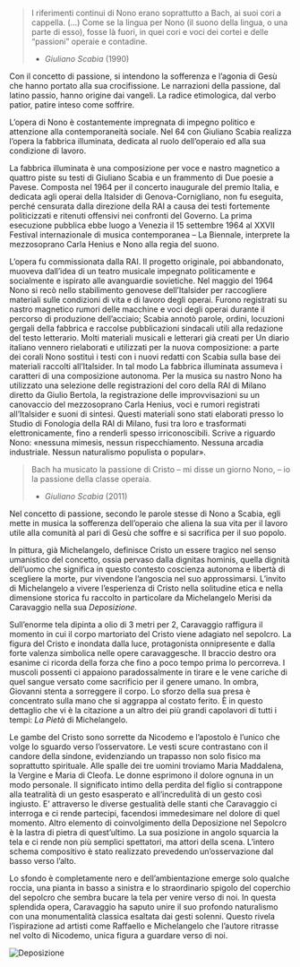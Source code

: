 > I riferimenti continui di Nono erano soprattutto a Bach, ai suoi cori a cappella. (…) Come se la lingua per Nono (il suono della lingua, o una parte di esso), fosse là fuori, in quei cori e voci dei cortei e delle “passioni” operaie e contadine.    
> - *Giuliano Scabia* (1990)


Con il concetto di passione, si intendono la sofferenza e l’agonia di Gesù che hanno portato alla sua crocifissione. Le narrazioni della passione, dal latino passio, hanno origine dai vangeli. La radice etimologica, dal verbo patior, patire inteso come soffrire. 

L’opera di Nono è costantemente impregnata di impegno politico e attenzione alla contemporaneità sociale. Nel 64 con Giuliano Scabia realizza l’opera la fabbrica illuminata, dedicata al ruolo dell’operaio ed alla sua condizione di lavoro. 

La fabbrica illuminata è una composizione per voce e nastro magnetico a quattro piste su testi di Giuliano Scabia e un frammento di Due poesie a Pavese. Composta nel 1964 per il concerto inaugurale del premio Italia, e dedicata agli operai della Italsider di Genova-Cornigliano, non fu eseguita, perché censurata dalla direzione della RAI a causa dei testi fortemente politicizzati e ritenuti offensivi nei confronti del Governo. La prima esecuzione pubblica ebbe luogo a Venezia il 15 settembre 1964 al XXVII Festival internazionale di musica contemporanea – La Biennale, interprete la mezzosoprano Carla Henius e Nono alla regia del suono.

L’opera fu commissionata dalla RAI. Il progetto originale, poi abbandonato, muoveva dall’idea di un teatro musicale impegnato politicamente e socialmente e ispirato alle avanguardie sovietiche.
Nel maggio del 1964 Nono si recò nello stabilimento genovese dell’Italsider per raccogliere materiali sulle condizioni di vita e di lavoro degli operai. Furono registrati su nastro magnetico rumori delle macchine e voci degli operai durante il percorso di produzione dell’acciaio; Scabia annotò parole, ordini, locuzioni gergali della fabbrica e raccolse pubblicazioni sindacali utili alla redazione del testo letterario.
Molti materiali musicali e letterari già creati per Un diario italiano vennero rielaborati e utilizzati per la nuova composizione: a parte dei corali Nono sostituì i testi con i nuovi redatti con Scabia sulla base dei materiali raccolti all’Italsider. In tal modo La fabbrica illuminata assumeva i caratteri di una composizione autonoma.
Per la musica su nastro Nono ha utilizzato una selezione delle registrazioni del coro della RAI di Milano diretto da Giulio Bertola, la registrazione delle improvvisazioni su un canovaccio del mezzosoprano Carla Henius, voci e rumori registrati all’Italsider e suoni di sintesi. Questi materiali sono stati elaborati presso lo Studio di Fonologia della RAI di Milano, fusi tra loro e trasformati elettronicamente, fino a renderli spesso irriconoscibili. Scrive a riguardo Nono: «nessuna mimesis, nessun rispecchiamento. Nessuna arcadia industriale. Nessun naturalismo populista o popular».

> Bach ha musicato la passione di Cristo – mi disse un giorno Nono, – io la passione della classe operaia.    
> - *Giuliano Scabia* (2011)


Nel concetto di passione, secondo le parole stesse di Nono a Scabia, egli mette in musica la sofferenza dell’operaio che aliena la sua vita per il lavoro utile alla comunità al pari di Gesù che soffre e si sacrifica per il suo popolo. 

In pittura, già Michelangelo, definisce Cristo un essere tragico nel senso umanistico del concetto, ossia pervaso dalla dignitas hominis, quella dignità dell’uomo che significa in questo contesto coscienza autonoma e libertà di scegliere la morte, pur vivendone l’angoscia nel suo approssimarsi. L’invito di Michelangelo a vivere l’esperienza  di Cristo nella solitudine etica e nella dimensione storica fu raccolto in particolare da Michelangelo Merisi da Caravaggio nella sua *Deposizione*.

Sull’enorme tela dipinta a olio di 3 metri per 2, Caravaggio raffigura il momento in cui il corpo martoriato del Cristo viene adagiato nel sepolcro. La figura del Cristo e inondata dalla luce, protagonista onnipresente e dalla forte valenza simbolica nelle opere caravaggesche. Il braccio destro ora esanime ci ricorda della forza che fino a poco tempo prima lo percorreva.
I muscoli possenti ci appaiono paradossalmente in tirare e le vene cariche di quel sangue versato come sacrificio per il genere umano. In ombra, Giovanni stenta a sorreggere il corpo. Lo sforzo della sua presa è concentrato sulla mano che si aggrappa al costato ferito. È in questo dettaglio che vi è la citazione a un altro dei più grandi capolavori di tutti i tempi: *La Pietà* di Michelangelo.

Le gambe del Cristo sono sorrette da Nicodemo e l’apostolo è l’unico che volge lo sguardo verso l’osservatore. Le vesti scure contrastano con il  candore della sindone, evidenziando un trapasso non solo fisico ma soprattutto spirituale. Alle spalle dei tre uomini troviamo Maria Maddalena, la Vergine e Maria di Cleofa. Le donne esprimono il dolore ognuna in un modo personale.
Il significato intimo della perdita del figlio si contrappone alla teatralità di un gesto esasperato e all’incredulità di un gesto così ingiusto. E’ attraverso le diverse gestualità delle stanti che Caravaggio ci interroga e ci rende partecipi, facendosi immedesimare nel dolore di quel momento. Altro elemento di coinvolgimento della Deposizione nel Sepolcro è la lastra di pietra di quest’ultimo. La sua posizione in angolo squarcia la tela e ci rende non più semplici spettatori, ma attori della scena.
L’intero schema compositivo è stato realizzato prevedendo un’osservazione dal basso verso l’alto.

Lo sfondo è completamente nero e dell’ambientazione emerge solo qualche roccia, una pianta in basso a sinistra e lo straordinario spigolo del coperchio del sepolcro che sembra bucare la tela per venire verso di noi. In questa splendida opera, Caravaggio ha saputo unire il suo profondo naturalismo con una monumentalità classica esaltata dai gesti solenni. Questo rivela l’ispirazione ad artisti come Raffaello e Michelangelo che l’autore ritrasse nel volto di Nicodemo, unica figura a guardare verso di noi.

![Deposizione](https://upload.wikimedia.org/wikipedia/commons/thumb/a/ab/Caravaggio_-_La_Deposizione_di_Cristo.jpg/232px-Caravaggio_-_La_Deposizione_di_Cristo.jpg)
